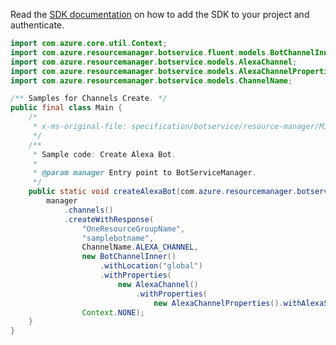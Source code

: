 Read the [SDK documentation](https://github.com/Azure/azure-sdk-for-java/blob/azure-resourcemanager-botservice_1.0.0-beta.3/sdk/botservice/azure-resourcemanager-botservice/README.md) on how to add the SDK to your project and authenticate.

```java
import com.azure.core.util.Context;
import com.azure.resourcemanager.botservice.fluent.models.BotChannelInner;
import com.azure.resourcemanager.botservice.models.AlexaChannel;
import com.azure.resourcemanager.botservice.models.AlexaChannelProperties;
import com.azure.resourcemanager.botservice.models.ChannelName;

/** Samples for Channels Create. */
public final class Main {
    /*
     * x-ms-original-file: specification/botservice/resource-manager/Microsoft.BotService/preview/2021-05-01-preview/examples/PutAlexaChannel.json
     */
    /**
     * Sample code: Create Alexa Bot.
     *
     * @param manager Entry point to BotServiceManager.
     */
    public static void createAlexaBot(com.azure.resourcemanager.botservice.BotServiceManager manager) {
        manager
            .channels()
            .createWithResponse(
                "OneResourceGroupName",
                "samplebotname",
                ChannelName.ALEXA_CHANNEL,
                new BotChannelInner()
                    .withLocation("global")
                    .withProperties(
                        new AlexaChannel()
                            .withProperties(
                                new AlexaChannelProperties().withAlexaSkillId("XAlexaSkillIdX").withIsEnabled(true))),
                Context.NONE);
    }
}
```
